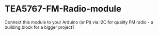 # TEA5767-FM-Radio-module
Connect this module to your Arduino (or Pi) via I2C for quality FM radio - a building block for a bigger project?
